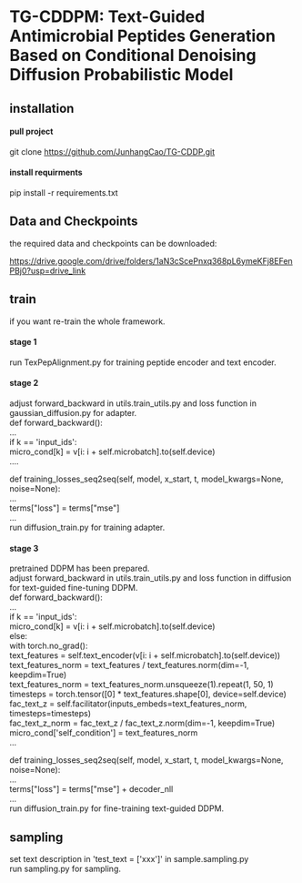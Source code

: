 # TG-CDDPM: Text-Guided Antimicrobial Peptides Generation Based on Conditional Denoising Diffusion Probabilistic Model



## installation

#### pull project

git clone https://github.com/JunhangCao/TG-CDDP.git

#### install requirments

pip install -r requirements.txt



## Data and Checkpoints

the required data and checkpoints can be downloaded: 

https://drive.google.com/drive/folders/1aN3cScePnxq368pL6ymeKFj8EFenPBj0?usp=drive_link

## train
if you want re-train the whole framework. <br/>

#### stage 1
run TexPepAlignment.py for training peptide encoder and text encoder.

#### stage 2
adjust forward_backward in utils.train_utils.py and loss function in gaussian_diffusion.py for adapter.  
def forward_backward():  
    ...  
    if k == 'input_ids':  
        micro_cond[k] = v[i: i + self.microbatch].to(self.device)  
    ....  

def training_losses_seq2seq(self, model, x_start, t, model_kwargs=None, noise=None):  
    ...  
    terms["loss"] = terms["mse"]  
    ...  
run diffusion_train.py for training adapter.  

#### stage 3
pretrained DDPM has been prepared.  
adjust forward_backward in utils.train_utils.py and loss function in diffusion for text-guided fine-tuning DDPM.  
def forward_backward():  
    ...  
    if k == 'input_ids':  
    micro_cond[k] = v[i: i + self.microbatch].to(self.device)  
    else:  
        with torch.no_grad():  
            text_features = self.text_encoder(v[i: i + self.microbatch].to(self.device))  
            text_features_norm = text_features / text_features.norm(dim=-1, keepdim=True)  
            text_features_norm = text_features_norm.unsqueeze(1).repeat(1, 50, 1)  
            timesteps = torch.tensor([0] * text_features.shape[0], device=self.device)  
            fac_text_z = self.facilitator(inputs_embeds=text_features_norm, timesteps=timesteps)  
            fac_text_z_norm = fac_text_z / fac_text_z.norm(dim=-1, keepdim=True)  
            micro_cond['self_condition'] = text_features_norm  
    ...  
  
def training_losses_seq2seq(self, model, x_start, t, model_kwargs=None, noise=None):  
    ...  
    terms["loss"] = terms["mse"] + decoder_nll  
    ...  
run diffusion_train.py for fine-training text-guided DDPM.

## sampling
set text description in 'test_text = ['xxx']' in sample.sampling.py  
run sampling.py for sampling.
